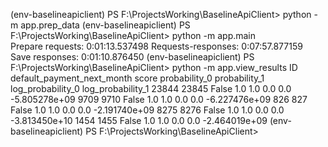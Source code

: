 (env-baselineapiclient) PS F:\ProjectsWorking\BaselineApiClient> python -m app.prep_data
(env-baselineapiclient) PS F:\ProjectsWorking\BaselineApiClient> python -m app.main     
Prepare requests: 0:01:13.537498
Requests-responses: 0:07:57.877159
Save responses: 0:01:10.876450
(env-baselineapiclient) PS F:\ProjectsWorking\BaselineApiClient> python -m app.view_results
          ID  default_payment_next_month  score  probability_0  probability_1  log_probability_0  log_probability_1
23844  23845                       False    1.0            1.0            0.0                0.0      -5.805278e+09
9709    9710                       False    1.0            1.0            0.0                0.0      -6.227476e+09
826      827                       False    1.0            1.0            0.0                0.0      -2.191740e+09
8275    8276                       False    1.0            1.0            0.0                0.0      -3.813450e+10
1454    1455                       False    1.0            1.0            0.0                0.0      -2.464019e+09
(env-baselineapiclient) PS F:\ProjectsWorking\BaselineApiClient> 